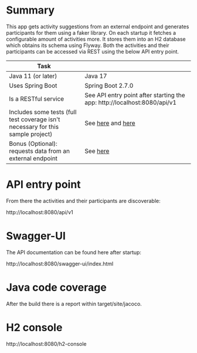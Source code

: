 # Summary

This app gets activity suggestions from an external endpoint and generates participants for
them using a faker library. On each startup it fetches a configurable amount of activities more.
It stores them into an H2 database which obtains its schema using Flyway.
Both the activities and their participants can be accessed via REST using the below API entry point.

| Task                                                                             |                                                                                                                                                                                                                                                                                                                                |
|----------------------------------------------------------------------------------|--------------------------------------------------------------------------------------------------------------------------------------------------------------------------------------------------------------------------------------------------------------------------------------------------------------------------------|
| Java 11 (or later)                                                               | Java 17                                                                                                                                                                                                                                                                                                                        |
| Uses Spring Boot                                                                 | Spring Boot 2.7.0                                                                                                                                                                                                                                                                                                              |
| Is a RESTful service                                                             | See API entry point after starting the app: http://localhost:8080/api/v1                                                                                                                                                                                                                                                       |
| Includes some tests (full test coverage isn't necessary for this sample project) | See [here](https://github.com/denispaasch/bootiful-activities/blob/master/padp.rest/src/test/java/be/dpa/bootiful/activities/padp/rest/ActivityControllerTest.java) and [here](https://github.com/denispaasch/bootiful-activities/blob/master/distribution/src/test/java/be/dpa/bootiful/activities/BootifulActivitiesIT.java) |
| Bonus (Optional): requests data from an external endpoint                        | See [here](https://github.com/denispaasch/bootiful-activities/blob/master/sadp.bored/src/main/java/be/dpa/bootiful/activities/sadp/bored/BoredActivityProvider.java)                                                                                                                                                           |


# API entry point

From there the activities and their participants are discoverable:

http://localhost:8080/api/v1

# Swagger-UI

The API documentation can be found here after startup:

http://localhost:8080/swagger-ui/index.html

# Java code coverage

After the build there is a report within target/site/jacoco.

# H2 console

http://localhost:8080/h2-console


